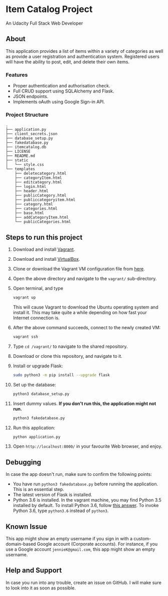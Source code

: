 # Item Catalog Project
An Udacity Full Stack Web Developer 

## About
This application provides a list of items within a variety of categories as well as provide a user registration and authentication system. Registered users will have the ability to post, edit, and delete their own items.

### Features
- Proper authentication and authorisation check.
- Full CRUD support using SQLAlchemy and Flask.
- JSON endpoints.
- Implements oAuth using Google Sign-in API.

### Project Structure
```
.
├── application.py
├── client_secrets.json
├── database_setup.py
├── fakedatabase.py
├── itemcatalog.db
├── LICENSE
├── README.md
├── static
│   └── style.css
└── templates
    ├── deletecategory.html
    ├── categoryItem.html
    ├── editcategory.html
    ├── login.html
    ├── header.html
    ├── publicCategory.html
    ├── publiccategoryitem.html
    ├── category.html
    ├── categories.html
    ├── base.html
    ├── addCategoryItem.html
    └── publicCategories.html
```

## Steps to run this project

1. Download and install [Vagrant](https://www.vagrantup.com/downloads.html).

2. Download and install [VirtualBox](https://www.virtualbox.org/wiki/Downloads).

3. Clone or download the Vagrant VM configuration file from [here](https://github.com/udacity/fullstack-nanodegree-vm).

4. Open the above directory and navigate to the `vagrant/` sub-directory.

5. Open terminal, and type

   ```bash
   vagrant up
   ```

   This will cause Vagrant to download the Ubuntu operating system and install it. This may take quite a while depending on how fast your Internet connection is.

6. After the above command succeeds, connect to the newly created VM:

   ```bash
   vagrant ssh
   ```

8. Type `cd /vagrant/` to navigate to the shared repository.

9. Download or clone this repository, and navigate to it.

11. Install or upgrade Flask:
    ```bash
    sudo python3 -m pip install --upgrade flask
    ```
12. Set up the database:
    ```bash
    python3 database_setup.py
    ```
13. Insert dummy values. **If you don't run this, the application might not run.**
    ```bash
    python3 fakedatabase.py
    ```
14. Run this application:
    ```bash
    python application.py
    ```
15. Open `http://localhost:8000/` in your favourite Web browser, and enjoy.

## Debugging
In case the app doesn't run, make sure to confirm the following points:
- You have run `python3 fakedatabase.py` before running the application. This is an essential step.
- The latest version of Flask is installed.
- Python 3.6 is installed. In the vagrant machine, you may find Python 3.5 installed by default. To install Python 3.6, follow [this answer](https://askubuntu.com/a/865569/571299). To invoke Python 3.6, type `python3.6` instead of `python3`.

## Known Issue
This app might show an empty username if you sign in with a custom-domain-based Google account (Corporate accounts). For instance, if you use a Google account `jennieK@gmail.com`, this app might show an empty username.

## Help and Support
In case you run into any trouble, create an issue on GitHub. I will make sure to look into it as soon as possible.
